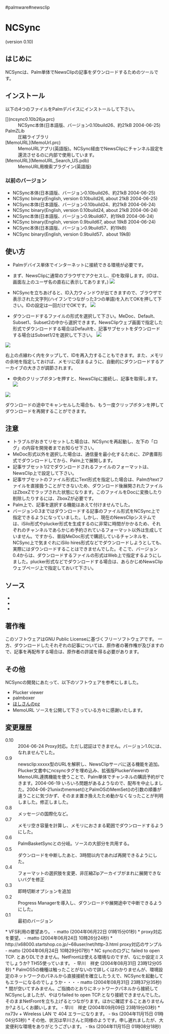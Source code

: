 #palmware#newsclip




# NCSync

(version 0.10)




## はじめに

NCSyncは、Palm単体でNewsClipの記事をダウンロードするためのツールです。




## インストール

以下の4つのファイルをPalmデバイスにインストールして下さい。

<!-- *[](ncsync.prc) NCSync本体(日本語版、バージョン0.7、約19kB) -->
<dl>
  <dt>[](ncsync0.10b26ja.prc)</dt><dd>NCSync本体(日本語版、バージョン0.10build26、約21kB 2004-06-25)
</dd>
  <dt>PalmZLib</dt><dd>圧縮ライブラリ
</dd>
  <dt>[MemoURL](MemoUrl.prc)</dt><dd>MemoURLアプリ(英語版)。NCSync経由でNewsClipにチャンネル設定を還流させるのに内部で使用しています。
</dd>
  <dt>[MemoURL](MemoURL_Search_US.pdb)</dt><dd>MemoURL用検索プラグイン(英語版)
</dd>
</dl>

### 以前のバージョン

* [](ncsync0.10b26ja.prc) NCSync本体(日本語版、バージョン0.10build26、約21kB 2004-06-25)
* [](ncsync0.10b26en.prc) NCSync binary(English, version 0.10build26, about 21kB 2004-06-25)
* [](ncsync_ja0.10b24.prc) NCSync本体(日本語版、バージョン0.10build24、約21kB 2004-06-24)
* [](ncsync_en0.10b24.prc) NCSync binary(English, version 0.10build24, about 21kB 2004-06-24)
* [](ncsync_ja0.9b67.prc) NCSync本体(日本語版、バージョン0.9build67、約19kB 2004-06-24)
* [](ncsync_en0.9b67.prc) NCSync binary(English, version 0.9build67, about 19kB 2004-06-24)
* [](ncsync_ja0.9b57.prc) NCSync本体(日本語版、バージョン0.9build57、約19kB)
* [](ncsync_en0.9b57.prc) NCSync binary(English, version 0.9build57、about 19kB)

## 使い方

* Palmデバイス単体でインターネットに接続できる環境が必要です。
* まず、NewsClipに通常のブラウザでアクセスし、IDを取得します。(IDは、画面左上のユーザ名の直右に表示してあります。)
![](newsclip-id.png)

* NCSyncを立ちあげると、ID入力ウィンドウが出てきますので、ブラウザで表示された文字列(ハイフンでつながった3つの単語)を入れてOKを押して下さい。IDの設定は一回だけでOKです。
![](id-entry.png)

* ダウンロードするファイルの形式を選択して下さい。MeDoc、Default、Subset1、Subset2の中から選択できます。NewsClipウェブ画面で指定した形式でダウンロードする場合はDefaultを、記事サブセットをダウンロードする場合はSubset1/2を選択して下さい。
![](main.png)

![](main-menu.png)

右上の点線わく内をタップして、IDを再入力することもできます。また、メモリの余地を指定しておけば、メモリに収まるように、自動的にダウンロードするアーカイブの大きさが調節されます。

* 中央のクリップボタンを押すと、NewsClipに接続し、記事を取得します。
![](download.png)

![](expand.png)

ダウンロードの途中でキャンセルした場合も、もう一度クリップボタンを押してダウンロードを再開することができます。


## 注意

* トラブルがおきてリセットした場合は、NCSyncを再起動し、左下の「ログ」の内容を開発者までお知らせ下さい。
* MeDoc形式以外を選択した場合は、通信量を最小化するために、ZIP書庫形式でダウンロードしてから、Palm上で展開します。
* 記事サブセット1/2でダウンロードされるファイルのフォーマットは、NewsClip上で設定して下さい。
* 記事サブセットのファイル形式にText形式を指定した場合は、Palmがtextファイルを直接扱うことができないため、ダウンロード後展開されたファイルはZboxZでラップされた状態になります。このファイルをDocに変換したり削除したりするには、ZboxZが必要です。
* Palm上で、記事を選択する機能はあえて付けませんでした。
* バージョン0.3まではダウンロードする記事のファイル形式をNCSync上で指定できるようになっていました。しかし、現在のNewsClipシステムでは、iSilo形式やplucker形式を生成するのに非常に時間がかかるため、それぞれのチャンネルであらかじめ予約されているフォーマット以外は生成していません。ですから、普段MeDoc形式で購読しているチャンネルを、NCSync上で気まぐれにiSilo hires形式などでダウンロードしようとしても、実際にはダウンロードすることはできませんでした。そこで、バージョン0.4からは、ダウンロードするファイルの形式はWeb上で指定するようにしました。plucker形式などでダウンロードする場合は、あらかじめNewsClipウェブページ上で指定しておいて下さい。

## ソース

* [](ncsync-0.10b26.tar.gz)
* [](ncsync-0.10b24.tar.gz)
* [](ncsync-0.9b57.tar.gz)



## 著作権

このソフトウェアはGNU Public Licenseに基づくフリーソフトウェアです。 一方、ダウンロードしたそれぞれの記事については、原作者の著作権が及びますので、記事を再配布する場合は、原作者の許諾を得る必要があります。




## その他

NCSyncの開発にあたって、以下のソフトウェアを参考にしました。

* Plucker viewer
* palmboxer
* [ほしさんのpz](http://www.sra.co.jp/people/hoshi/palmos/pz-j.html)
* MemoURL
ソースを公開して下さっている方々に感謝いたします。




## 変更履歴

<dl>
  <dt>0.10</dt><dd>2004-06-24 Proxy対応。ただし認証はできません。バージョン1.0には、なれませんでした。
</dd>
  <dt>0.9</dt><dd>newsclip:xxxxx型のURLを解釈し、NewsClipサーバに送る機能を追加。Plucker文書中にncsyncタグを埋め込み、拡張版PluckerViewerのMemoURL連携機能を使うことで、Palm単体でチャンネルの購読予約ができます。2004-06-19 いろいろ問題があるようなので、配布を中止しました。2004-06-21unixのmemset()とPalmOSのMemSet()の引数の順番が違うことに気づかず、そのまま置き換えたため動かなくなったことが判明しました。修正しました。
</dd>
  <dt>0.8</dt><dd>メッセージの国際化など。
</dd>
  <dt>0.7</dt><dd>メモリ空き容量を計算し、メモリにおさまる範囲でダウンロードするようにした。
</dd>
  <dt>0.6</dt><dd>PalmBasketSyncとの分岐。ソースの大部分を共用する。
</dd>
  <dt>0.5</dt><dd>ダウンロードを中断したあと、3時間以内であれば再開できるようにした。
</dd>
  <dt>0.4</dt><dd>フォーマットの選択肢を変更、非圧縮Zipアーカイブがまれに展開できないバグを修正
</dd>
  <dt>0.3</dt><dd>即時切断オプションを追加
</dd>
  <dt>0.2</dt><dd>Progress Managerを導入し、ダウンロードや展開途中で中断できるようにした。
</dd>
  <dt>0.1</dt><dd>最初のバージョン
</dd>
</dl>
* VFS利用の要望あり。 - matto (2004年06月22日 01時15分01秒)
* proxy対応を要望。 - matto (2004年06月24日 10時26分24秒)
* http://x68000.startshop.co.jp/~68user/net/http-3.html proxy対応のサンプル - matto (2004年06月24日 10時29分07秒)
* NC syncのログに failed to open TCP. とありDLできません。NetFrontは使える環境なのですが、なにか設定ミスでしょうか? TH55使っています。 - 早川　祥史 (2004年08月31日 23時12分05秒)
* PalmOS5の機種は触ったことがないので詳しくはわかりませんが、環境設定のネットワークのパネルから直接接続を確立したうえで、NCSyncを起動してもエラーになるのでしょうか・・・ - matto (2004年08月31日 23時37分35秒)
* 間が空いてすみません。ご指摘のとおりにネットワークパネルから接続してNCSyncしましたが、やはりfailed to open TCP.となり接続できませんでした。そのままNetFrontを立ち上げるとつながります。ほかに確認することありませんか?よろしくお願いします。 - 早川　祥史 (2004年09月09日 23時19分03秒)
* nx73v + Wireless LAN で 404 エラーになります。 - tks (2004年11月15日 01時04分53秒)
* その他、状況は早川さんと同様のようです。申し遅れましたが、大変便利な環境をありがとうございます。 - tks (2004年11月15日 01時08分18秒)


[](main-menu.png)

[](expand.png)

[](download.png)

[](id-entry.png)

[](ncsync_en0.9b67.prc)

[](ncsync_ja0.9b67.prc)

[](newsclip-id.png)

[](ncsync_en0.10b24.prc)

[](ncsync_ja0.10b24.prc)

[](ncsync-0.10b24.tar.gz)

[](ncsync0.10b26en.prc)

[](ncsync0.10b26ja.prc)

[](ncsync-0.10b26.tar.gz)







